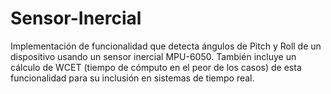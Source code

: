 # Sensor-Inercial
Implementación de funcionalidad que detecta ángulos de Pitch y Roll de un dispositivo usando un sensor inercial MPU-6050. También incluye un cálculo de WCET (tiempo de cómputo en el peor de los casos) de esta funcionalidad para su inclusión en sistemas de tiempo real.
